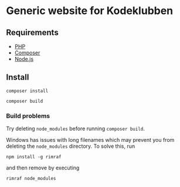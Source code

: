 # Generic website for Kodeklubben

## Requirements
- [PHP](http://php.net/)
- [Composer](https://nodejs.org/en/)
- [Node.js](https://getcomposer.org/)

## Install
`composer install`

`composer build`

### Build problems
Try deleting `node_modules` before running `composer build`.

Windows has issues with long filenames which may prevent you from deleting the `node_modules` directory. To solve this, run

`npm install -g rimraf`

and then remove by executing

`rimraf node_modules`

